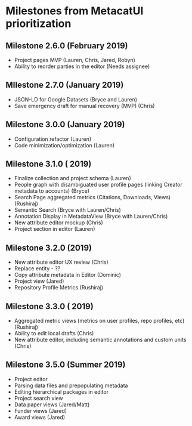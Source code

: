 # Milestones from MetacatUI prioritization

## Milestone 2.6.0 (February 2019)
- Project pages MVP (Lauren, Chris, Jared, Robyn)
- Ability to reorder parties in the editor (Needs assignee)

## MIlestone 2.7.0 (January 2019)
- JSON-LD for Google Datasets (Bryce and Lauren)
- Save emergency draft for manual recovery (MVP) (Chris)

## Milestone 3.0.0 (January 2019)
- Configuration refactor (Lauren)
- Code minimization/optimization (Lauren)

## Milestone 3.1.0 ( 2019)
- Finalize collection and project schema (Lauren)
- People graph with disambiguated user profile pages (linking Creator metadata to accounts) (Bryce)
- Search Page aggregated metrics (Citations, Downloads, Views) (Rushiraj)
- Semantic Search (Bryce with Lauren/Chris) 
- Annotation Display in MetadataView (Bryce with Lauren/Chris)
- New attribute editor mockup (Chris)
- Project section in editor (Lauren)

## Milestone 3.2.0 (2019)
- New attribute editor UX review (Chris)
- Replace entity - ??
- Copy attribute metadata in Editor (Dominic)
- Project view (Jared)
- Repository Profile Metrics (Rushiraj)

## Milestone 3.3.0 ( 2019)
- Aggregated metric views (metrics on user profiles, repo profiles, etc) (Rushiraj)
- Ability to edit local drafts (Chris)
- New attribute editor, including semantic annotations and custom units (Chris)

## Milestone 3.5.0 (Summer 2019)
- Project editor
- Parsing data files and prepopulating metadata
- Editing hierarchical packages in editor
- Project search view
- Data paper views (Jared/Matt)
- Funder views (Jared)
- Award views (Jared)

